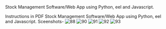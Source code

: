 Stock Management Software/Web App using Python, eel and Javascript.

Instructions in PDF
Stock Management Software/Web App using Python, eel and Javascript.
Sceenshots-
![88](https://github.com/AryanRai/ComputerSciProj/assets/31175254/8eedb109-f2d4-4760-adce-41c302d81b59)
![90](https://github.com/AryanRai/ComputerSciProj/assets/31175254/b2cb015a-e995-42a2-94b8-62118e07e4a3)
![91](https://github.com/AryanRai/ComputerSciProj/assets/31175254/825a2abc-8a1c-4893-b1ce-6a118f3f813e)
![92](https://github.com/AryanRai/ComputerSciProj/assets/31175254/0dbde71a-220e-41a5-b9c2-6e40c7cbf830)
![93](https://github.com/AryanRai/ComputerSciProj/assets/31175254/050feda7-74f7-4a6c-8073-99f07ae3c633)
